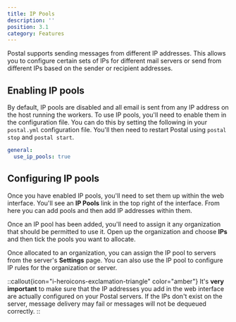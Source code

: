 ```yaml
---
title: IP Pools
description: ''
position: 3.1
category: Features
---
```

Postal supports sending messages from different IP addresses. This allows you to configure certain sets of IPs for different mail servers or send from different IPs based on the sender or recipient addresses.

## Enabling IP pools

By default, IP pools are disabled and all email is sent from any IP address on the host running the workers. To use IP pools, you'll need to enable them in the configuration file. You can do this by setting the following in your `postal.yml` configuration file. You'll then need to restart Postal using `postal stop` and `postal start`.

```yaml
general:
  use_ip_pools: true
```

## Configuring IP pools

Once you have enabled IP pools, you'll need to set them up within the web interface. You'll see an **IP Pools** link in the top right of the interface. From here you can add pools and then add IP addresses within them.

Once an IP pool has been added, you'll need to assign it any organization that should be permitted to use it. Open up the organization and choose **IPs** and then tick the pools you want to allocate.

Once allocated to an organization, you can assign the IP pool to servers from the server's **Settings** page. You can also use the IP pool to configure IP rules for the organization or server.

::callout{icon="i-heroicons-exclamation-triangle" color="amber"}
It's <b>very important</b> to make sure that the IP addresses you add in the web interface are actually configured on your Postal servers. If the IPs don't exist on the server, message delivery may fail or messages will not be dequeued correctly.
::